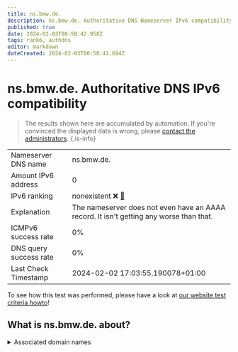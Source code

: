 ```yaml
---
title: ns.bmw.de.
description: ns.bmw.de. Authoritative DNS Nameserver IPv6 compatibility
published: true
date: 2024-02-03T00:58:42.958Z
tags: rank6, authdns
editor: markdown
dateCreated: 2024-02-03T00:58:41.694Z
---
```


# ns.bmw.de. Authoritative DNS IPv6 compatibility

> The results shown here are accumulated by automation. If you're convinced the displayed data is wrong, please [contact the administrators](/howto/chat). 
{.is-info}




|   |   |
| - | - |
| Nameserver DNS name | ns.bmw.de.
| Amount IPv6 address | 0
| IPv6 ranking | nonexistent :x: [🔗](/howto/ranking) |
| Explanation | The nameserver does not even have an AAAA record. It isn't getting any worse than that. |
| ICMPv6 success rate | 0%|
| DNS query success rate | 0% |
| Last Check Timestamp | 2024-02-02 17:03:55.190078+01:00 |

To see how this test was performed, please have a look at [our website test criteria howto](/howto/testcriteria/authdns)!


## What is ns.bmw.de. about?






<details>
<summary>Associated domain names</summary>

bmw.de

www.bmwgroup.com

</details>
